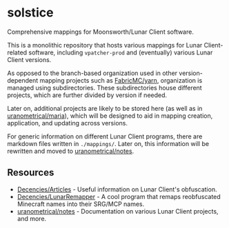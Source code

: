 # solstice
Comprehensive mappings for Moonsworth/Lunar Client software.

This is a monolithic repository that hosts various mappings for Lunar Client-related software, including `vpatcher-prod` and (eventually) various Lunar Client versions.

As opposed to the branch-based organization used in other version-dependent mapping projects such as [FabricMC/yarn](https://github.com/FabricMC/yarn), organization is managed using subdirectories. These subdirectories house different projects, which are further divided by version if needed.

Later on, additional projects are likely to be stored here (as well as in [uranometrical/maria](https://github.com/uranometrical/maria)), which will be designed to aid in mapping creation, application, and updating across versions.

<!-- ~~See the proposal [here](https://tomat.dev/projects/uranometrical-notes/automatic-lunar-deobf).~~ -->

For generic information on different Lunar Client programs, there are markdown files written in `./mappings/`. Later on, this information will be rewritten and moved to [uranometrical/notes](https://github.com/uranometrical/notes).

## Resources
* [Decencies/Articles](https://github.com/Decencies/Articles/wiki) - Useful information on Lunar Client's obfuscation.
* [Decencies/LunarRemapper](https://github.com/Decencies/LunarRemapper) - A cool program that remaps reobfuscated Minecraft names into their SRG/MCP names.
* [uranometrical/notes](https://tomat.dev/projects/uranometrical-notes/home) - Documentation on various Lunar Client projects, and more.
